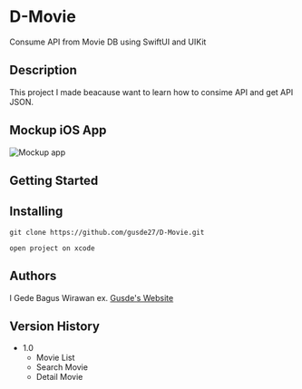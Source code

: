 # D-Movie

Consume API from Movie DB using SwiftUI and UIKit

## Description

This project I made beacause want to learn how to consime API and get API JSON.

## Mockup iOS App

<img src="/Mockup/mockup.png" alt="Mockup app" title="Mockup app">


## Getting Started

## Installing

```
git clone https://github.com/gusde27/D-Movie.git
```
```
open project on xcode
```

## Authors

I Gede Bagus Wirawan 
ex. [Gusde's Website](https://gusde27.github.io)

## Version History

* 1.0
    * Movie List
    * Search Movie
    * Detail Movie
